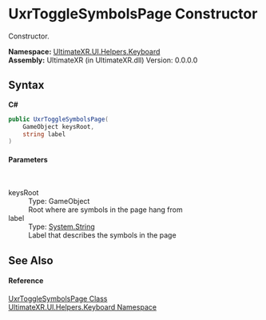 # UxrToggleSymbolsPage Constructor 
 

Constructor.

**Namespace:**&nbsp;<a href="N_UltimateXR_UI_Helpers_Keyboard">UltimateXR.UI.Helpers.Keyboard</a><br />**Assembly:**&nbsp;UltimateXR (in UltimateXR.dll) Version: 0.0.0.0

## Syntax

**C#**<br />
``` C#
public UxrToggleSymbolsPage(
	GameObject keysRoot,
	string label
)
```


#### Parameters
&nbsp;<dl><dt>keysRoot</dt><dd>Type: GameObject<br />Root where are symbols in the page hang from</dd><dt>label</dt><dd>Type: <a href="https://docs.microsoft.com/dotnet/api/system.string" target="_blank" rel="noopener noreferrer">System.String</a><br />Label that describes the symbols in the page</dd></dl>

## See Also


#### Reference
<a href="T_UltimateXR_UI_Helpers_Keyboard_UxrToggleSymbolsPage">UxrToggleSymbolsPage Class</a><br /><a href="N_UltimateXR_UI_Helpers_Keyboard">UltimateXR.UI.Helpers.Keyboard Namespace</a><br />